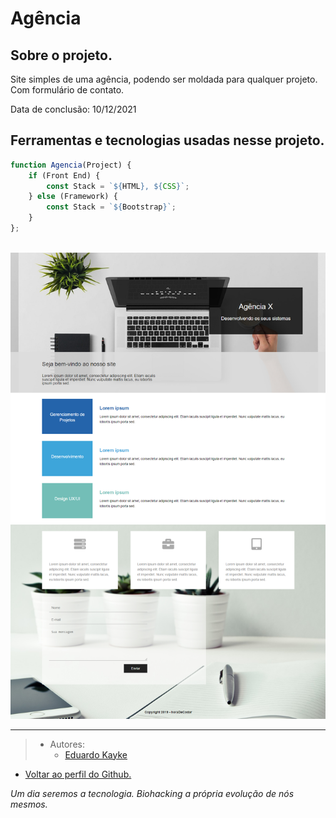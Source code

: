 # Agência

## Sobre o projeto.
Site simples de uma agência, podendo ser moldada para qualquer projeto. Com formulário de contato.

Data de conclusão: 10/12/2021

## Ferramentas e tecnologias usadas nesse projeto.
 
```js
function Agencia(Project) {
    if (Front End) {
        const Stack = `${HTML}, ${CSS}`;
    } else (Framework) {
        const Stack = `${Bootstrap}`;
    }
};
```
<br>

<div align="center">

<img src="Projeto/img/readme1.jpg" alt="Agência" width="800"/>

</div>

---

> - Autores: 
>   - [Eduardo Kayke](https://github.com/EduardoKayke "Perfil do Eduardo")

- [Voltar ao perfil do Github.](https://github.com/EduardoKayke "Perfil do Eduardo")

_Um dia seremos a tecnologia. Biohacking a própria evolução de nós mesmos._
